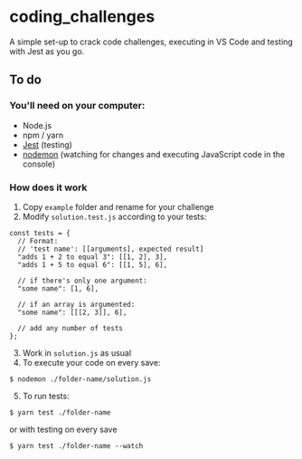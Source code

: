 # coding_challenges

A simple set-up to crack code challenges, executing in VS Code and testing with Jest as you go.

## To do

### You'll need on your computer:

- Node.js
- npm / yarn
- [Jest](https://jestjs.io/) (testing)
- [nodemon](https://nodemon.io/) (watching for changes and executing JavaScript code in the console)

### How does it work

1. Copy `example` folder and rename for your challenge
2. Modify `solution.test.js` according to your tests:

```
const tests = {
  // Format:
  // 'test name': [[arguments], expected result]
  "adds 1 + 2 to equal 3": [[1, 2], 3],
  "adds 1 + 5 to equal 6": [[1, 5], 6],

  // if there's only one argument:
  "some name": [1, 6],

  // if an array is argumented:
  "some name": [[[2, 3]], 6],

  // add any number of tests
};
```

3. Work in `solution.js` as usual
4. To execute your code on every save:

```
$ nodemon ./folder-name/solution.js
```

5. To run tests:

```
$ yarn test ./folder-name
```

or with testing on every save

```
$ yarn test ./folder-name --watch
```
